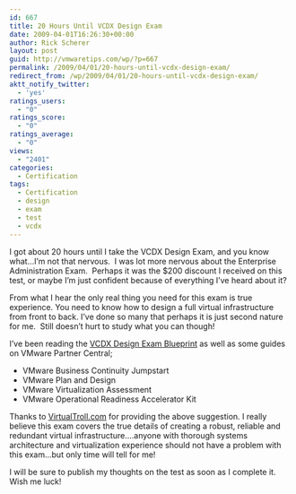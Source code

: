 ```yaml
---
id: 667
title: 20 Hours Until VCDX Design Exam
date: 2009-04-01T16:26:30+00:00
author: Rick Scherer
layout: post
guid: http://vmwaretips.com/wp/?p=667
permalink: /2009/04/01/20-hours-until-vcdx-design-exam/
redirect_from: /wp/2009/04/01/20-hours-until-vcdx-design-exam/
aktt_notify_twitter:
  - 'yes'
ratings_users:
  - "0"
ratings_score:
  - "0"
ratings_average:
  - "0"
views:
  - "2401"
categories:
  - Certification
tags:
  - Certification
  - design
  - exam
  - test
  - vcdx
---
```

I got about 20 hours until I take the VCDX Design Exam, and you know what&#8230;I&#8217;m not that nervous.  I was lot more nervous about the Enterprise Administration Exam.  Perhaps it was the $200 discount I received on this test, or maybe I&#8217;m just confident because of everything I&#8217;ve heard about it?

From what I hear the only real thing you need for this exam is true experience. You need to know how to design a full virtual infrastructure from front to back. I&#8217;ve done so many that perhaps it is just second nature for me.  Still doesn&#8217;t hurt to study what you can though!

I&#8217;ve been reading the <a href="http://mylearn.vmware.com/lcms/mL_faq/2256/DesignExamBlueprint.pdf" target="_blank">VCDX Design Exam Blueprint</a> as well as some guides on VMware Partner Central;

  * VMware Business Continuity Jumpstart
  * VMware Plan and Design
  * VMware Virtualization Assessment
  * VMware Operational Readiness Accelerator Kit

Thanks to <a href="http://www.virtualtroll.com/?p=132" target="_blank">VirtualTroll.com</a> for providing the above suggestion. I really believe this exam covers the true details of creating a robust, reliable and redundant virtual infrastructure&#8230;.anyone with thorough systems architecture and virtualization experience should not have a problem with this exam&#8230;but only time will tell for me!

I will be sure to publish my thoughts on the test as soon as I complete it.  Wish me luck!